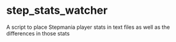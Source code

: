 # step_stats_watcher
A script to place Stepmania player stats in text files as well as the differences in those stats
